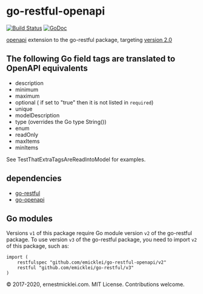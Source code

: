 # go-restful-openapi

[![Build Status](https://travis-ci.org/emicklei/go-restful-openapi.png)](https://travis-ci.org/emicklei/go-restful-openapi)
[![GoDoc](https://godoc.org/github.com/emicklei/go-restful-openapi?status.svg)](https://godoc.org/github.com/emicklei/go-restful-openapi)

[openapi](https://www.openapis.org) extension to the go-restful package, targeting [version 2.0](https://github.com/OAI/OpenAPI-Specification)

## The following Go field tags are translated to OpenAPI equivalents
- description
- minimum
- maximum
- optional ( if set to "true" then it is not listed in `required`)
- unique
- modelDescription
- type (overrides the Go type String())
- enum
- readOnly
- maxItems
- minItems

See TestThatExtraTagsAreReadIntoModel for examples.

## dependencies

- [go-restful](https://github.com/emicklei/go-restful)
- [go-openapi](https://github.com/go-openapi/spec)


## Go modules

Versions `v1` of this package require Go module version `v2` of the go-restful package.
To use version `v3` of the go-restful package, you need to import `v2` of this package, such as:

    import (
        restfulspec "github.com/emicklei/go-restful-openapi/v2"
	    restful "github.com/emicklei/go-restful/v3"
    )


© 2017-2020, ernestmicklei.com.  MIT License. Contributions welcome.
